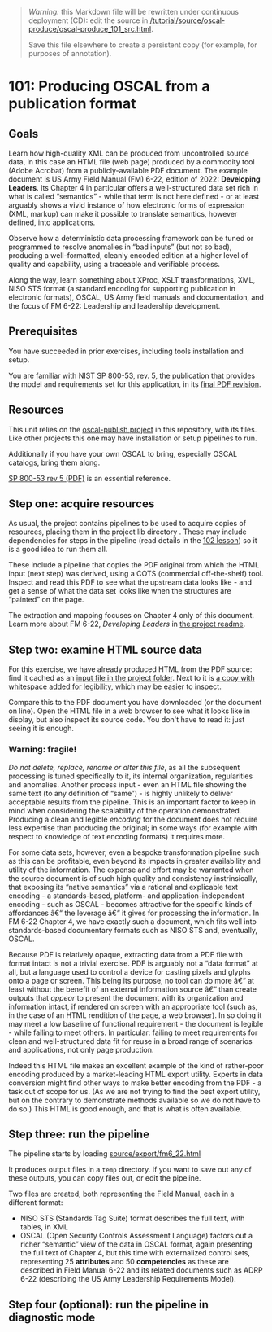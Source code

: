 
> *Warning:* this Markdown file will be rewritten under continuous deployment (CD): edit the source in [/tutorial/source/oscal-produce/oscal-produce_101_src.html](../../../tutorial/source/oscal-produce/oscal-produce_101_src.html).
> 
> Save this file elsewhere to create a persistent copy (for example, for purposes of annotation).

# 101: Producing OSCAL from a publication format

## Goals

Learn how high-quality XML can be produced from uncontrolled source data, in this case an HTML file (web page) produced by a commodity tool (Adobe Acrobat) from a publicly-available PDF document. The example document is US Army Field Manual (FM) 6-22, edition of 2022: **Developing Leaders**. Its Chapter 4 in particular offers a well-structured data set rich in what is called &ldquo;semantics&rdquo; - while that term is not here defined - or at least arguably shows a vivid instance of how electronic forms of expression (XML, markup) can make it possible to translate semantics, however defined, into applications.

Observe how a deterministic data processing framework can be tuned or programmed to resolve anomalies in &ldquo;bad inputs&rdquo; (but not so bad), producing a well-formatted, cleanly encoded edition at a higher level of quality and capability, using a traceable and verifiable process.

Along the way, learn something about XProc, XSLT transformations, XML, NISO STS format (a standard encoding for supporting publication in electronic formats), OSCAL, US Army field manuals and documentation, and the focus of FM 6-22: Leadership and leadership development.

## Prerequisites

You have succeeded in prior exercises, including tools installation and setup.

You are familiar with NIST SP 800-53, rev. 5, the publication that provides the model and requirements set for this application, in its [final PDF             revision](https://nvlpubs.nist.gov/nistpubs/SpecialPublications/NIST.SP.800-53r5.pdf).

## Resources

This unit relies on the [oscal-publish project](../../../projects/oscal-publish/readme.md) in this repository, with its files. Like other projects this one may have installation or setup pipelines to run.

Additionally if you have your own OSCAL to bring, especially OSCAL catalogs, bring them along.

[SP  800-53 rev 5                (PDF)](https://nvlpubs.nist.gov/nistpubs/SpecialPublications/NIST.SP.800-53r5.pdf) is an essential reference.

## Step one: acquire resources

As usual, the project contains pipelines to be used to acquire copies of resources, placing them in the project lib directory . These may include dependencies for steps in the pipeline (read details in the [102 lesson](oscal-produce_102_src.html)) so it is a good idea to run them all.

These include a pipeline that copies the PDF original from which the HTML input (next step) was derived, using a COTS (commercial off-the-shelf) tool. Inspect and read this PDF to see what the upstream data looks like - and get a sense of what the data set looks like when the structures are &ldquo;painted&rdquo; on the page.

The extraction and mapping focuses on Chapter 4 only of this document. Learn more about FM 6-22, *Developing Leaders* in [the project             readme](../../../projects/oscal-import/readme.md).

## Step two: examine HTML source data

For this exercise, we have already produced HTML from the PDF source: find it cached as an [input file in the project folder](../../../projects/oscal-import/source/export/fm6_22.html). Next to it is [a copy with whitespace                added for legibility](../../../projects/oscal-import/source/export/fm6_22_e.html), which may be easier to inspect.

Compare this to the PDF document you have downloaded (or the document on line). Open the HTML file in a web browser to see what it looks like in display, but also inspect its source code. You don't have to read it: just seeing it is enough.

### Warning: fragile!

*Do not delete, replace, rename or alter this file*, as all the subsequent processing is tuned specifically to it, its internal organization, regularities and anomalies. Another process input - even an HTML file showing the same text (to any definition of &ldquo;same&rdquo;) - is highly unlikely to deliver acceptable results from the pipeline. This is an important factor to keep in mind when considering the scalability of the operation demonstrated. Producing a clean and legible *encoding* for the document does not require less expertise than producing the original; in some ways (for example with respect to knowledge of text encoding formats) it requires more.

For some data sets, however, even a bespoke transformation pipeline such as this can be profitable, even beyond its impacts in greater availability and utility of the information. The expense and effort may be warranted when the source document is of such high quality and consistency instrinsically, that exposing its &ldquo;native semantics&rdquo; via a rational and explicable text encoding - a standards-based, platform- and application-independent encoding - such as OSCAL - becomes attractive for the specific kinds of affordances â€“ the leverage â€“ it gives for processing the information. In FM 6-22 Chapter 4, we have exactly such a document, which fits well into standards-based documentary formats such as NISO STS and, eventually, OSCAL.

Because PDF is relatively opaque, extracting data from a PDF file with format intact is not a trivial exercise. PDF is arguably not a &ldquo;data format&rdquo; at all, but a language used to control a device for casting pixels and glyphs onto a page or screen. This being its purpose, no tool can do more â€“ at least without the benefit of an external information source â€“ than create outputs that *appear* to present the document with its organization and information intact, if rendered on screen with an appropriate tool (such as, in the case of an HTML rendition of the page, a web browser). In so doing it may meet a low baseline of functional requirement - the document is legible - while failing to meet others. In particular: failing to meet requirements for clean and well-structured data fit for reuse in a broad range of scenarios and applications, not only page production.

Indeed this HTML file makes an excellent example of the kind of rather-poor encoding produced by a market-leading HTML export utility. Experts in data conversion might find other ways to make better encoding from the PDF - a task out of scope for us. (As we are not trying to find the best export utility, but on the contrary to demonstrate methods available so we do not have to do so.) This HTML is good enough, and that is what is often available.

## Step three: run the pipeline

The pipeline starts by loading [source/export/fm6_22.html](../../../projects/oscal-import/source/export/fm6_22.html)

It produces output files in a `temp` directory. If you want to save out any of these outputs, you can copy files out, or edit the pipeline.

Two files are created, both representing the Field Manual, each in a different format:

* NISO STS (Standards Tag Suite) format describes the full text, with tables, in XML
* OSCAL (Open Security Controls Assessment Language) factors out a richer &ldquo;semantic&rdquo; view of the data in OSCAL format, again presenting the full text of Chapter 4, but this time with externalized control sets, representing 25 **attributes** and 50 **competencies** as these are described in Field Manual 6-22 and its related documents such as ADRP 6-22 (describing the US Army Leadership Requirements Model).

## Step four (optional): run the pipeline in diagnostic mode